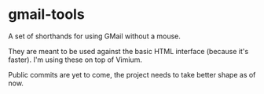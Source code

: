 gmail-tools
===========

A set of shorthands for using GMail without a mouse.

They are meant to be used against the basic HTML interface (because it's faster).
I'm using these on top of Vimium.

Public commits are yet to come, the project needs to take better shape as of now.
